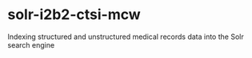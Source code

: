 # solr-i2b2-ctsi-mcw
Indexing structured and unstructured medical records data into the Solr search engine
